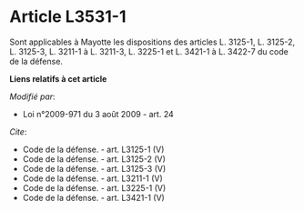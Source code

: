 # Article L3531-1

Sont applicables à Mayotte les dispositions des articles L. 3125-1, L. 3125-2, L. 3125-3, L. 3211-1 à L. 3211-3, L. 3225-1 et
L. 3421-1 à L. 3422-7 du code de la défense.

**Liens relatifs à cet article**

_Modifié par_:

  - Loi n°2009-971 du 3 août 2009 - art. 24

_Cite_:

  - Code de la défense. - art. L3125-1 (V)
  - Code de la défense. - art. L3125-2 (V)
  - Code de la défense. - art. L3125-3 (V)
  - Code de la défense. - art. L3211-1 (V)
  - Code de la défense. - art. L3225-1 (V)
  - Code de la défense. - art. L3421-1 (V)
